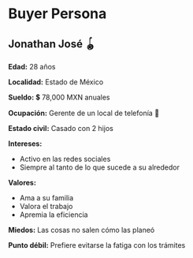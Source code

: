 # Buyer Persona
## Jonathan José :yo_yo:

**Edad:** 28 años

**Localidad:** Estado de México

**Sueldo:** :heavy_dollar_sign: 78,000 MXN anuales

**Ocupación:** Gerente de un local de telefonía :iphone:

**Estado civil:** Casado con 2 hijos

**Intereses:** 
  - Activo en las redes sociales 
  - Siempre al tanto de lo que sucede a su alrededor

**Valores:** 
  - Ama a su familia
  - Valora el trabajo
  - Apremia la eficiencia

**Miedos:** Las cosas no salen cómo las planeó

**Punto débil:** Prefiere evitarse la fatiga con los trámites
